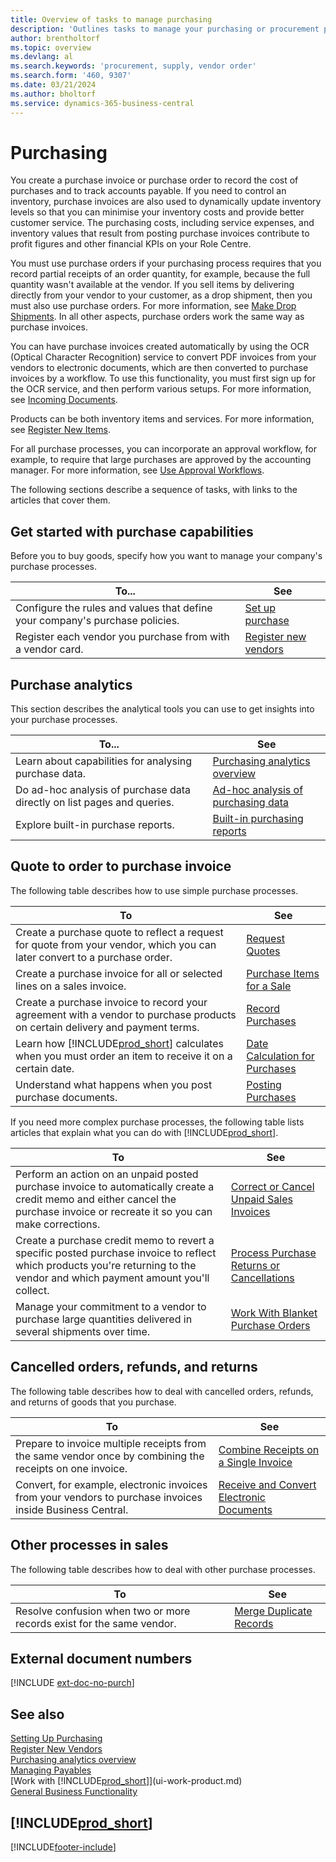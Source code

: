 ```yaml
---
title: Overview of tasks to manage purchasing
description: 'Outlines tasks to manage your purchasing or procurement processes, including how purchase invoices and purchase orders work.'
author: brentholtorf
ms.topic: overview
ms.devlang: al
ms.search.keywords: 'procurement, supply, vendor order'
ms.search.form: '460, 9307'
ms.date: 03/21/2024
ms.author: bholtorf
ms.service: dynamics-365-business-central
---
```

# Purchasing

You create a purchase invoice or purchase order to record the cost of purchases and to track accounts payable. If you need to control an inventory, purchase invoices are also used to dynamically update inventory levels so that you can minimise your inventory costs and provide better customer service. The purchasing costs, including service expenses, and inventory values that result from posting purchase invoices contribute to profit figures and other financial KPIs on your Role Centre.

You must use purchase orders if your purchasing process requires that you record partial receipts of an order quantity, for example, because the full quantity wasn't available at the vendor. If you sell items by delivering directly from your vendor to your customer, as a drop shipment, then you must also use purchase orders. For more information, see [Make Drop Shipments](sales-how-drop-shipment.md). In all other aspects, purchase orders work the same way as purchase invoices.

You can have purchase invoices created automatically by using the OCR (Optical Character Recognition) service to convert PDF invoices from your vendors to electronic documents, which are then converted to purchase invoices by a workflow. To use this functionality, you must first sign up for the OCR service, and then perform various setups. For more information, see [Incoming Documents](across-income-documents.md).

Products can be both inventory items and services. For more information, see [Register New Items](inventory-how-register-new-items.md).

For all purchase processes, you can incorporate an approval workflow, for example, to require that large purchases are approved by the accounting manager. For more information, see [Use Approval Workflows](across-how-use-approval-workflows.md).

The following sections describe a sequence of tasks, with links to the articles that cover them.

## Get started with purchase capabilities

Before you to buy goods, specify how you want to manage your company's purchase processes.

|To...| See |
|---|---|
| Configure the rules and values that define your company's purchase policies. | [Set up purchase](purchasing-setup-purchasing.md) |
| Register each vendor you purchase from with a vendor card. | [Register new vendors](purchasing-how-register-new-vendors.md) |

## Purchase analytics

This section describes the analytical tools you can use to get insights into your purchase processes.

| To... | See |
| --- | --- |
| Learn about capabilities for analysing purchase data. | [Purchasing analytics overview](purchasing-analytics-overview.md) |
| Do ad-hoc analysis of purchase data directly on list pages and queries. | [Ad-hoc analysis of purchasing data](ad-hoc-analysis-purchasing.md) |
| Explore built-in purchase reports. | [Built-in purchasing reports](purchase-reports.md) |

## Quote to order to purchase invoice

The following table describes how to use simple purchase processes.

| To | See |
| --- | --- |
|Create a purchase quote to reflect a request for quote from your vendor, which you can later convert to a purchase order.|[Request Quotes](purchasing-how-request-quotes.md)|
| Create a purchase invoice for all or selected lines on a sales invoice. |[Purchase Items for a Sale](purchasing-how-purchase-products-sale.md) |
| Create a purchase invoice to record your agreement with a vendor to purchase products on certain delivery and payment terms. |[Record Purchases](purchasing-how-record-purchases.md) |
| Learn how [!INCLUDE[prod_short](includes/prod_short.md)] calculates when you must order an item to receive it on a certain date.|[Date Calculation for Purchases](purchasing-date-calculation-for-purchases.md)|
|Understand what happens when you post purchase documents.|[Posting Purchases](ui-post-purchases.md)|

If you need more complex purchase processes, the following table lists articles that explain what you can do with [!INCLUDE[prod_short](includes/prod_short.md)].

| To | See |
| --- | --- |
| Perform an action on an unpaid posted purchase invoice to automatically create a credit memo and either cancel the purchase invoice or recreate it so you can make corrections. |[Correct or Cancel Unpaid Sales Invoices](purchasing-how-correct-cancel-unpaid-purchase-invoices.md) |
| Create a purchase credit memo to revert a specific posted purchase invoice to reflect which products you're returning to the vendor and which payment amount you'll collect. |[Process Purchase Returns or Cancellations](purchasing-how-process-purchase-returns-cancellations.md) |
|Manage your commitment to a vendor to purchase large quantities delivered in several shipments over time.|[Work With Blanket Purchase Orders](sales-how-to-create-blanket-sales-orders.md)|


## Cancelled orders, refunds, and returns

The following table describes how to deal with cancelled orders, refunds, and returns of goods that you purchase.

| To | See |
| --- | --- |
|Prepare to invoice multiple receipts from the same vendor once by combining the receipts on one invoice.|[Combine Receipts on a Single Invoice](purchasing-how-to-combine-receipts.md)|
|Convert, for example, electronic invoices from your vendors to purchase invoices inside Business Central.|[Receive and Convert Electronic Documents](purchasing-how-to-receive-and-convert-electronic-documents.md)|


## Other processes in sales

The following table describes how to deal with other purchase processes.

| To | See |
| --- | --- |
|Resolve confusion when two or more records exist for the same vendor.|[Merge Duplicate Records](sales-how-merge-duplicate-records.md)|


## External document numbers

[!INCLUDE [ext-doc-no-purch](includes/ext-doc-no-purch.md)]

## See also

[Setting Up Purchasing](purchasing-setup-purchasing.md)  
[Register New Vendors](purchasing-how-register-new-vendors.md)  
[Purchasing analytics overview](purchasing-analytics-overview.md)   
[Managing Payables](payables-manage-payables.md)  
[Work with [!INCLUDE[prod_short](includes/prod_short.md)]](ui-work-product.md)  
[General Business Functionality](ui-across-business-areas.md)

## [!INCLUDE[prod_short](includes/free_trial_md.md)]  


[!INCLUDE[footer-include](includes/footer-banner.md)]

